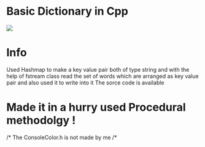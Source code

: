 # Basic Dictionary in Cpp
 ![](Woring/gif.gif)

# Info 
  Used Hashmap to make a key value pair both of type string and with the help of fstream class read the set of words which are arranged as key value pair and also used it to write into it 
  The sorce code is available 
# Made it in a hurry used Procedural methodolgy !
/* The ConsoleColor.h is not made by me /*
